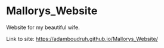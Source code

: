 # Mallorys_Website

Website for my beautiful wife.

Link to site: https://adamboudruh.github.io/Mallorys_Website/ 